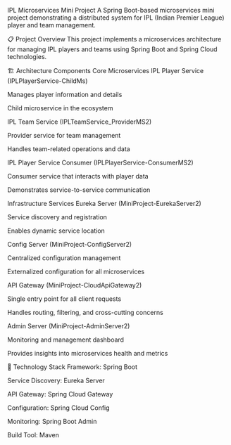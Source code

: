 IPL Microservices Mini Project
A Spring Boot-based microservices mini project demonstrating a distributed system for IPL (Indian Premier League) player and team management.

📋 Project Overview
This project implements a microservices architecture for managing IPL players and teams using Spring Boot and Spring Cloud technologies.

🏗️ Architecture Components
Core Microservices
IPL Player Service (IPLPlayerService-ChildMs)

Manages player information and details

Child microservice in the ecosystem

IPL Team Service (IPLTeamService_ProviderMS2)

Provider service for team management

Handles team-related operations and data

IPL Player Service Consumer (IPLPlayerService-ConsumerMS2)

Consumer service that interacts with player data

Demonstrates service-to-service communication

Infrastructure Services
Eureka Server (MiniProject-EurekaServer2)

Service discovery and registration

Enables dynamic service location

Config Server (MiniProject-ConfigServer2)

Centralized configuration management

Externalized configuration for all microservices

API Gateway (MiniProject-CloudApiGateway2)

Single entry point for all client requests

Handles routing, filtering, and cross-cutting concerns

Admin Server (MiniProject-AdminServer2)

Monitoring and management dashboard

Provides insights into microservices health and metrics

🚀 Technology Stack
Framework: Spring Boot

Service Discovery: Eureka Server

API Gateway: Spring Cloud Gateway

Configuration: Spring Cloud Config

Monitoring: Spring Boot Admin

Build Tool: Maven
